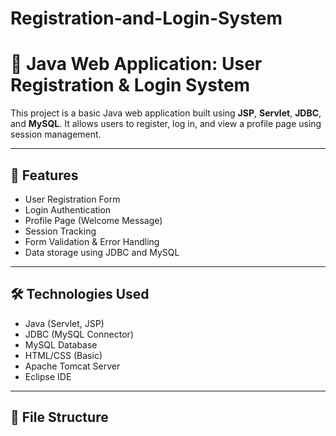 # Registration-and-Login-System
# 🧾 Java Web Application: User Registration & Login System

This project is a basic Java web application built using **JSP**, **Servlet**, **JDBC**, and **MySQL**. It allows users to register, log in, and view a profile page using session management.

---

## 🚀 Features

- User Registration Form  
- Login Authentication  
- Profile Page (Welcome Message)  
- Session Tracking  
- Form Validation & Error Handling  
- Data storage using JDBC and MySQL  

---

## 🛠️ Technologies Used

- Java (Servlet, JSP)
- JDBC (MySQL Connector)
- MySQL Database
- HTML/CSS (Basic)
- Apache Tomcat Server
- Eclipse IDE

---

## 📁 File Structure

